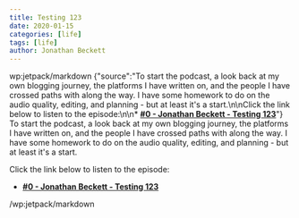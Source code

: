 ```yaml
---
title: Testing 123
date: 2020-01-15
categories: [life]
tags: [life]
author: Jonathan Beckett
---
```


wp:jetpack/markdown {"source":"To start the podcast, a look back at my own blogging journey, the platforms I have written on, and the people I have crossed paths with along the way. I have some homework to do on the audio quality, editing, and planning - but at least it's a start.\n\nClick the link below to listen to the episode:\n\n* **[#0 - Jonathan Beckett - Testing 123](https:\/\/anchor.fm\/jonbeckett\/episodes\/0\u002d\u002d-Jonathan-Beckett\u002d\u002d-Testing-123-eatubd\/a-a1hd969)**"}  To start the podcast, a look back at my own blogging journey, the platforms I have written on, and the people I have crossed paths with along the way. I have some homework to do on the audio quality, editing, and planning - but at least it's a start.

Click the link below to listen to the episode:

* **[#0 - Jonathan Beckett - Testing 123](https://anchor.fm/jonbeckett/episodes/0---Jonathan-Beckett---Testing-123-eatubd/a-a1hd969)**

/wp:jetpack/markdown 